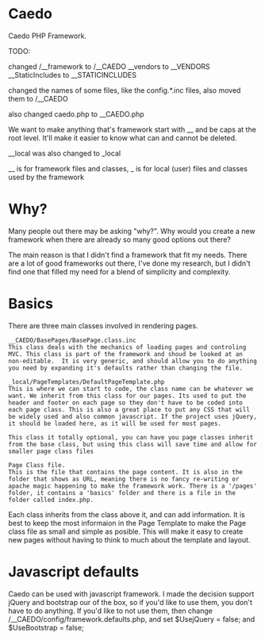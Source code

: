 # Caedo
Caedo PHP Framework.

TODO: 

changed /__framework to /__CAEDO
__vendors to __VENDORS
__StaticIncludes to __STATICINCLUDES

changed the names of some files, like the config.*.inc files, also moved them to /__CAEDO

also changed caedo.php to __CAEDO.php

We want to make anything that's framework start with __ and be caps at the root level.  It'll make it easier to know what can and cannot be deleted.

__local was also changed to _local

__ is for framework files and classes, _ is for local (user) files and classes used by the framework



# Why?

Many people out there may be asking "why?". Why would you create a new
framework when there are already so many good options out there?

The main reason is that I didn't find a framework that fit my needs.  There are a lot of good frameworks out there, I've done my research, but I didn't find one that filled my need for a blend of simplicity and complexity.


# Basics
There are three main classes involved in rendering pages.
	
	__CAEDO/BasePages/BasePage.class.inc 
	This class deals with the mechanics of loading pages and controling MVC. This class is part of the framework and shoud be looked at an non-editable.  It is very generic, and should allow you to do anything you need by expanding it's defaults rather than changing the file.
	
	_local/PageTemplates/DefaultPageTemplate.php
	This is where we can start to code, the class name can be whatever we want. We inherit from this class for our pages. Its used to put the header and footer on each page so they don't have to be coded into each page class. This is also a great place to put any CSS that will be widely used and also common javascript. If the project uses jQuery, it should be loaded here, as it will be used for most pages. 
	
	This class it totally optional, you can have you page classes inherit from the base class, but using this class will save time and allow for smaller page class files
	
	Page Class file.
	This is the file that contains the page content. It is also in the folder that shows as URL, meaning there is no fancy re-writing or apache magic happening to make the framework work. There is a '/pages' folder, it contains a 'basics' folder and there is a file in the folder called index.php.
	
Each class inherits from the class above it, and can add information.  It is best to keep the most informaion in the Page Template to make the Page class file as small and simple as posible.  This will make it easy to create new pages without having to think to much about the template and layout.


# Javascript defaults

Caedo can be used with javascript framework.  I made the decision support jQuery and bootstrap our of the box, so if you'd like to use them, you don't have to do anything.  If you'd like to not use them, then change /__CAEDO/config/framework.defaults.php, and set $UsejQuery = false; and $UseBootstrap = false;

